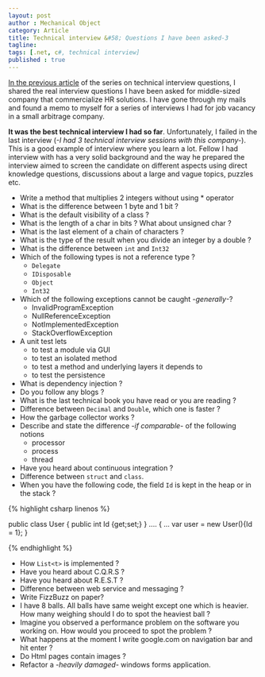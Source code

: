 ```yaml
---
layout: post
author : Mechanical Object
category: Article
title: Technical interview &#58; Questions I have been asked-3
tagline: 
tags: [.net, c#, technical interview]
published : true
---
```

[In the previous article](http://blog.mechanicalobject.com/2014/12/12/technical-interview-questions-i-have-been-asked-2/) of the series on technical interview questions, I shared the real interview questions I have been asked for middle-sized company that commercialize HR solutions. I have gone through my mails and found a memo to myself for a series of interviews I had for job vacancy in a small arbitrage company. 

<!--more-->

**It was the best technical interview I had so far**. Unfortunately, I failed in the last interview (_-I had 3 technical interview sessions with this company-_). This is a good example of interview where you learn a lot. Fellow I had interview with has a very solid background and the way he prepared the interview aimed to screen the candidate on different aspects using direct knowledge questions, discussions about a large and vague topics, puzzles etc.

*   Write a method that multiplies 2 integers without using * operator
*   What is the difference between 1 byte and 1 bit ?
*   What is the default visibility of a class ?
*   What is the length of a char in bits ? What about unsigned char ?
*   What is the last element of a chain of characters ?
*   What is the type of the result when you divide an integer by a double ?
*   What is the difference between `int` and `Int32`
*   Which of the following types is not a reference type ?
    *   `Delegate`
    *   `IDisposable`
    *   `Object`
    *   `Int32`
*   Which of the following exceptions cannot be caught -_generally_-?
    *   InvalidProgramException
    *   NullReferenceException
    *   NotImplementedException
    *   StackOverflowException
*   A unit test lets
    *   to test a module via GUI
    *   to test an isolated method
    *   to test a method and underlying layers it depends to
    *   to test the persistence
*   What is dependency injection ?
*   Do you follow any blogs ?
*   What is the last technical book you have read or you are reading ?
*   Difference between `Decimal` and `Double`, which one is faster ?
*   How the garbage collector works ?
*   Describe and state the difference _-if comparable-_ of the following notions
    *   processor
    *   process
    *   thread
*   Have you heard about continuous integration ?
*   Difference between `struct` and `class`.
*   When you have the following code, the field `Id` is kept in the heap or in the stack ?

{% highlight csharp linenos %}

public class User
{
   public int Id {get;set;}
}
....
{
   ...
   var user = new User(){Id = 1};
}

{% endhighlight %}


*   How `List<t>` is implemented ?
*   Have you heard about C.Q.R.S ?
*   Have you heard about R.E.S.T ?
*   Difference between web service and messaging ?
*   Write FizzBuzz on paper?
*   I have 8 balls. All balls have same weight except one which is heavier. How many weighing should I do to spot the heaviest ball ?
*   Imagine you observed a performance problem on the software you working on. How would you proceed to spot the problem ?
*   What happens at the moment I write google.com on navigation bar and hit enter ?
*   Do Html pages contain images ?
*   Refactor a _-heavily damaged-_ windows forms application.